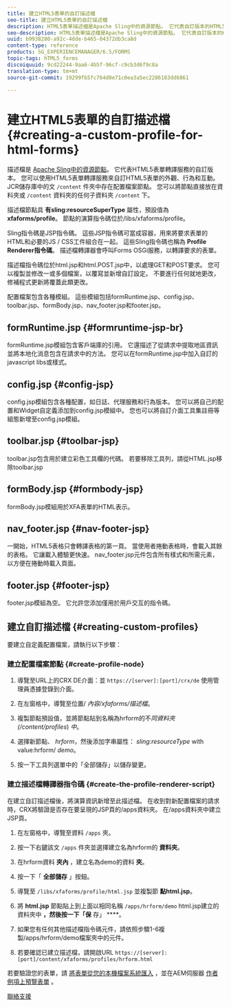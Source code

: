 ```yaml
---
title: 建立HTML5表單的自訂描述檔
seo-title: 建立HTML5表單的自訂描述檔
description: HTML5表單描述檔是Apache Sling中的資源節點。 它代表自訂版本的HTML5 Forms Render服務。
seo-description: HTML5表單描述檔是Apache Sling中的資源節點。 它代表自訂版本的HTML5 Forms Render服務。
uuid: b9938280-a92c-4dde-b465-04372db3ca8d
content-type: reference
products: SG_EXPERIENCEMANAGER/6.5/FORMS
topic-tags: hTML5_forms
discoiquuid: 9cd22244-9aa6-4b5f-96cf-c9cb3d6f9c8a
translation-type: tm+mt
source-git-commit: 19299fb5fc764d0e71c0ea3a5ec2286183dd6861

---
```



# 建立HTML5表單的自訂描述檔 {#creating-a-custom-profile-for-html-forms}

描述檔是 [Apache Sling中的資源節點](https://sling.apache.org/)。 它代表HTML5表單轉譯服務的自訂版本。 您可以使用HTML5表單轉譯服務來自訂HTML5表單的外觀、行為和互動。 JCR儲存庫中的文 `/content` 件夾中存在配置檔案節點。 您可以將節點直接放在資料夾或 `/content` 資料夾的任何子資料夾 `/content` 下。

描述檔節點具 **有sling:resourceSuperType** 屬性，預設值為 **xfaforms/profile**。 節點的演算指令碼位於/libs/xfaforms/profile。

Sling指令碼是JSP指令碼。 這些JSP指令碼可當成容器，用來將要求表單的HTML和必要的JS / CSS工件組合在一起。 這些Sling指令碼也稱為 **Profile Renderer指令碼**。 描述檔轉譯器會呼叫Forms OSGi服務，以轉譯要求的表單。

描述檔指令碼位於html.jsp和html.POST.jsp中，以處理GET和POST要求。 您可以複製並修改一或多個檔案，以覆寫並新增自訂設定。 不要進行任何就地更改，修補程式更新將覆蓋此類更改。

配置檔案包含各種模組。 這些模組包括formRuntime.jsp、config.jsp、toolbar.jsp、formBody.jsp、nav_footer.jsp和footer.jsp。

## formRuntime.jsp {#formruntime-jsp-br}

formRuntime.jsp模組包含客戶端庫的引用。 它還描述了從請求中提取地區資訊並將本地化消息包含在請求中的方法。 您可以在formRuntime.jsp中加入自訂的javascript libs或樣式。

## config.jsp {#config-jsp}

config.jsp模組包含各種配置，如日誌、代理服務和行為版本。 您可以將自己的配置和Widget自定義添加到config.jsp模組中。 您也可以將自訂介面工具集註冊等組態新增至config.jsp模組。

## toolbar.jsp {#toolbar-jsp}

toolbar.jsp包含用於建立彩色工具欄的代碼。 若要移除工具列，請從HTML.jsp移除toolbar.jsp

## formBody.jsp {#formbody-jsp}

formBody.jsp模組用於XFA表單的HTML表示。

## nav_footer.jsp {#nav-footer-jsp}

一開始，HTML5表格只會轉譯表格的第一頁。 當使用者捲動表格時，會載入其餘的表格。 它讓載入體驗更快速。 nav_footer.jsp元件包含所有樣式和所需元素，以方便在捲動時載入頁面。

## footer.jsp {#footer-jsp}

footer.jsp模組為空。 它允許您添加僅用於用戶交互的指令碼。

## 建立自訂描述檔 {#creating-custom-profiles}

要建立自定義配置檔案，請執行以下步驟：

### 建立配置檔案節點 {#create-profile-node}

1. 導覽至URL上的CRX DE介面：並 `https://[server]:[port]/crx/de` 使用管理員憑據登錄到介面。

1. 在左窗格中，導覽至位置/ *內容/xfaforms/描述檔*。

1. 複製節點預設值，並將節點貼到名稱為hrform的不&#x200B;*同資料夾(/content/profiles*) *中*。

1. 選擇新節點、 *hrform*，然後添加字串屬性： *sling:resourceType* with value:hrform/ *demo*。

1. 按一下工具列選單中的「全部儲存」以儲存變更。

### 建立描述檔轉譯器指令碼 {#create-the-profile-renderer-script}

在建立自訂描述檔後，將演算資訊新增至此描述檔。 在收到對新配置檔案的請求時，CRX將驗證是否存在要呈現的JSP頁的/apps資料夾。 在/apps資料夾中建立JSP頁。

1. 在左窗格中，導覽至資料 `/apps` 夾。
1. 按一下右鍵該文 `/apps` 件夾並選擇建立名為hrform的 **資料夾**。
1. 在hrform資料 **夾內** ，建立名為demo的資料 **夾**。
1. 按一下「 **全部儲存** 」按鈕。
1. 導覽至 `/libs/xfaforms/profile/html.jsp` 並複製節 **點html.jsp**。
1. 將 **html.jsp** 節點貼上到上面以相同名稱 `/apps/hrform/demo` html.jsp建立的資料夾中 **，然後按一下「保** 存」 ****。
1. 如果您有任何其他描述檔指令碼元件，請依照步驟1-6複製/apps/hrform/demo檔案夾中的元件。

1. 若要確認已建立描述檔，請開啟URL `https://[server]:[port]/content/xfaforms/profiles/hrform.html`

若要驗證您的表單，請 [將表單從您的本機檔案系統匯入](/help/forms/using/get-xdp-pdf-documents-aem.md) ，並在AEM伺服器 [作者例項上預覽表單](/help/forms/using/previewing-forms.md) 。

[聯絡支援](https://www.adobe.com/account/sign-in.supportportal.html)

